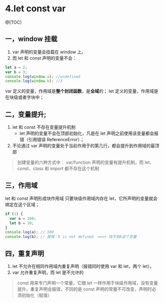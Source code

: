 # 4.let const var

@[TOC]

## 一，window 挂载

1.  var 声明的变量会挂载在 window 上。
2.  而 let 和 const 声明的变量不会：

```javascript
let a = 2;
var b = 3;
console.log(window.a); //undefined
console.log(window.b); //3
```

var 定义的变量，作用域是**整个封闭函数**，是**全域**的；
let 定义的变量，作用域是在块级或者字块中；

## 二，变量提升;

1.  let 和 const 不存在变量提升机制
    - let 声明的变量不会在顶部初始化，凡是在 let 声明之前使用该变量都会报错（引用错误 ReferenceError）；
2.  不论通过 var 声明的变量处于当前作用于的第几行，都会提升到作用域的最顶部

> 创建变量的六种方式中： var/function 声明的变量有提升机制，而 let、const、class 和 import 都不存在这个机制

## 三，作用域

let 和 const 声明形成块作用域
只要块级作用域内存在 let，它所声明的变量就会绑定在这个区域；

```javascript
if (1) {
  var a = 100;
  let b = 10;
}
console.log(a); // 100
console.log(b); // 报错：b is not defined  ===> 找不到b这个变量
```

## 四，重复声明

1. let 不允许在相同作用域内重复声明（报错同时使用 var 和 let，两个 let）。
2. var 允许重复声明，而 let 是不允许的

> const 用来专门声明一个常量，它跟 let 一样作用于块级作用域，没有变量提升，重复声明会报错，不同的是 const 声明的常量不可改变，声明时必须初始化（赋值）
